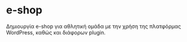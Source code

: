 # e-shop

Δημιουργία e-shop για αθλητική ομάδα με την χρήση της πλατφόρμας WordPress, καθώς και διάφορων plugin.
